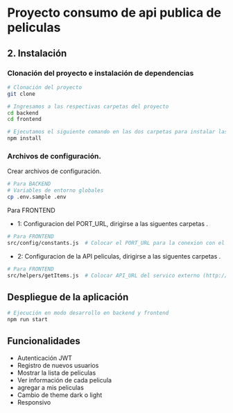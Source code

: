 # Proyecto consumo de api publica de peliculas

## 2. Instalación

### Clonación del proyecto e instalación de dependencias

```bash
# Clonación del proyecto
git clone 

# Ingresamos a las respectivas carpetas del proyecto
cd backend
cd frontend

# Ejecutamos el siguiente comando en las dos carpetas para instalar las dependencias
npm install
```

### Archivos de configuración.


Crear archivos de configuración.

```bash
# Para BACKEND
# Variables de entorno globales
cp .env.sample .env

```

Para FRONTEND

- 1: Configuracion del PORT_URL, dirigirse a las siguentes carpetas .

```bash
# Para FRONTEND
src/config/constants.js  # Colocar el PORT_URL para la conexion con el backend.

```


- 2: Configuracion de la API peliculas, dirigirse a las siguentes carpetas .

```bash
# Para FRONTEND
src/helpers/getItems.js  # Colocar API_URL del servico externo (http://www.omdbapi.com)

```

## Despliegue de la aplicación

```bash
# Ejecución en modo desarrollo en backend y frontend
npm run start
```

## Funcionalidades

- Autenticación JWT
- Registro de nuevos usuarios
- Mostrar la lista de peliculas
- Ver información de cada pelicula
- agregar a mis peliculas
- Cambio de theme dark o light 
- Responsivo
